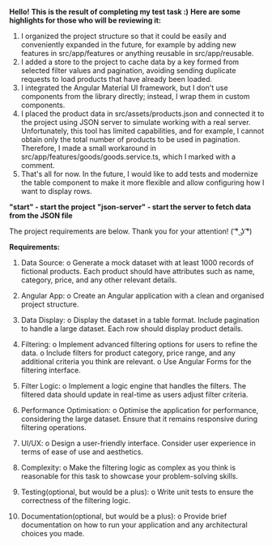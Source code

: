 **Hello!**
**This is the result of completing my test task :)**
**Here are some highlights for those who will be reviewing it:**

1. I organized the project structure so that it could be easily and conveniently expanded in the future, for example by adding new features in src/app/features or anything reusable in src/app/reusable.
2. I added a store to the project to cache data by a key formed from selected filter values and pagination, avoiding sending duplicate requests to load products that have already been loaded.
3. I integrated the Angular Material UI framework, but I don't use components from the library directly; instead, I wrap them in custom components.
4. I placed the product data in src/assets/products.json and connected it to the project using JSON server to simulate working with a real server. Unfortunately, this tool has limited capabilities, and for example, I cannot obtain only the total number of products to be used in pagination. Therefore, I made a small workaround in src/app/features/goods/goods.service.ts, which I marked with a comment.
5. That's all for now. In the future, I would like to add tests and modernize the table component to make it more flexible and allow configuring how I want to display rows.

**"start" - start the project**
**"json-server" - start the server to fetch data from the JSON file**

The project requirements are below. Thank you for your attention! ( ͡° ͜ʖ ͡°)

**Requirements:**
1. Data Source:
o Generate a mock dataset with at least 1000 records of fictional products. Each
product should have attributes such as name, category, price, and any other
relevant details.
2. Angular App:
o Create an Angular application with a clean and organised project structure.
3. Data Display:
o Display the dataset in a table format. Include pagination to handle a large
dataset. Each row should display product details.

4. Filtering:
o Implement advanced filtering options for users to refine the data.
o Include filters for product category, price range, and any additional criteria you
think are relevant.
o Use Angular Forms for the filtering interface.
5. Filter Logic:
o Implement a logic engine that handles the filters. The filtered data should update
in real-time as users adjust filter criteria.

6. Performance Optimisation:
o Optimise the application for performance, considering the large dataset. Ensure
that it remains responsive during filtering operations.

7. UI/UX:
o Design a user-friendly interface. Consider user experience in terms of ease of
use and aesthetics.

8. Complexity:
o Make the filtering logic as complex as you think is reasonable for this task to
showcase your problem-solving skills.
9. Testing(optional, but would be a plus):
o Write unit tests to ensure the correctness of the filtering logic.
10. Documentation(optional, but would be a plus):
o Provide brief documentation on how to run your application and any architectural
choices you made.
